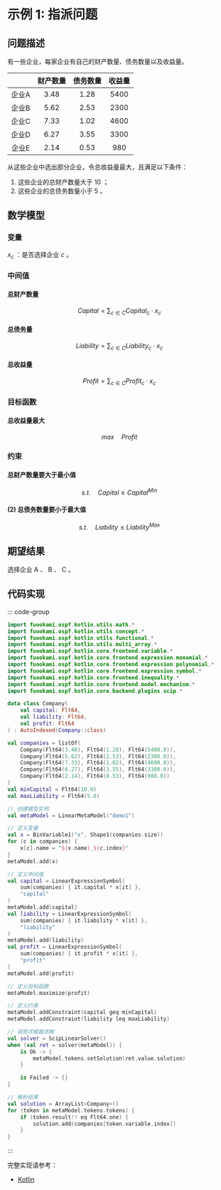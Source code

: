 # 示例 1: 指派问题

## 问题描述

有一些企业，每家企业有自己的财产数量、债务数量以及收益量。

|       | 财产数量 | 债务数量 | 收益量 |
| :---: | :------: | :------: | :----: |
| 企业A |  $3.48$  |  $1.28$  | $5400$ |
| 企业B |  $5.62$  |  $2.53$  | $2300$ |
| 企业C |  $7.33$  |  $1.02$  | $4600$ |
| 企业D |  $6.27$  |  $3.55$  | $3300$ |
| 企业E |  $2.14$  |  $0.53$  | $980$  |

从这些企业中选出部分企业，令总收益量最大，且满足以下条件：

1. 这些企业的总财产数量大于 $10$ ；
2. 这些企业的总债务数量小于 $5$ 。

## 数学模型

### 变量

$x_{c}$ ：是否选择企业 $c$ 。

### 中间值

#### 总财产数量

$$
Capital = \sum_{c \in C} Capital_{c} \cdot x_{c}
$$

#### 总债务量

$$
Liability = \sum_{c \in C} Liability_{c} \cdot x_{c}
$$

#### 总收益量

$$
Profit = \sum_{c \in C} Profit_{c} \cdot x_{c}
$$

### 目标函数

#### 总收益量最大

$$
max \quad Profit
$$

### 约束

#### 总财产数量要大于最小值

$$
s.t. \quad Capital \geq Capital^{Min}
$$

#### (2) 总债务数量要小于最大值

$$
s.t. \quad Liability \leq Liability^{Max}
$$

## 期望结果

选择企业 A 、 B 、 C 。

## 代码实现

::: code-group

```kotlin
import fuookami.ospf.kotlin.utils.math.*
import fuookami.ospf.kotlin.utils.concept.*
import fuookami.ospf.kotlin.utils.functional.*
import fuookami.ospf.kotlin.utils.multi_array.*
import fuookami.ospf.kotlin.core.frontend.variable.*
import fuookami.ospf.kotlin.core.frontend.expression.monomial.*
import fuookami.ospf.kotlin.core.frontend.expression.polynomial.*
import fuookami.ospf.kotlin.core.frontend.expression.symbol.*
import fuookami.ospf.kotlin.core.frontend.inequality.*
import fuookami.ospf.kotlin.core.frontend.model.mechanism.*
import fuookami.ospf.kotlin.core.backend.plugins.scip.*

data class Company(
    val capital: Flt64,
    val liability: Flt64,
    val profit: Flt64
) : AutoIndexed(Company::class)

val companies = listOf(
    Company(Flt64(3.48), Flt64(1.28), Flt64(5400.0)),
    Company(Flt64(5.62), Flt64(2.53), Flt64(2300.0)),
    Company(Flt64(7.33), Flt64(1.02), Flt64(4600.0)),
    Company(Flt64(6.27), Flt64(3.55), Flt64(3300.0)),
    Company(Flt64(2.14), Flt64(0.53), Flt64(980.0))
)
val minCapital = Flt64(10.0)
val maxLiability = Flt64(5.0)

// 创建模型实例
val metaModel = LinearMetaModel("demo1")

// 定义变量
val x = BinVariable1("x", Shape1(companies.size))
for (c in companies) {
    x[c].name = "${x.name}_${c.index}"
}
metaModel.add(x)

// 定义中间值
val capital = LinearExpressionSymbol(
    sum(companies) { it.capital * x[it] }, 
    "capital"
)
metaModel.add(capital)
val liability = LinearExpressionSymbol(
    sum(companies) { it.liability * x[it] }, 
    "liability"
)
metaModel.add(liability)
val profit = LinearExpressionSymbol(
    sum(companies) { it.profit * x[it] }, 
    "profit"
)
metaModel.add(profit)

// 定义目标函数
metaModel.maximize(profit)

// 定义约束
metaModel.addConstraint(capital geq minCapital)
metaModel.addConstraint(liability leq maxLiability)

// 调用求解器求解
val solver = ScipLinearSolver()
when (val ret = solver(metaModel)) {
    is Ok -> {
        metaModel.tokens.setSolution(ret.value.solution)
    }

    is Failed -> {}
}

// 解析结果
val solution = ArrayList<Company>()
for (token in metaModel.tokens.tokens) {
    if (token.result!! eq Flt64.one) {
        solution.add(companies[token.variable.index])
    }
}
```

:::

完整实现请参考：

- [Kotlin](https://github.com/fuookami/ospf/blob/main/examples/ospf-kotlin-example/src/main/fuookami/ospf/kotlin/example/core_demo/Demo1.kt)
